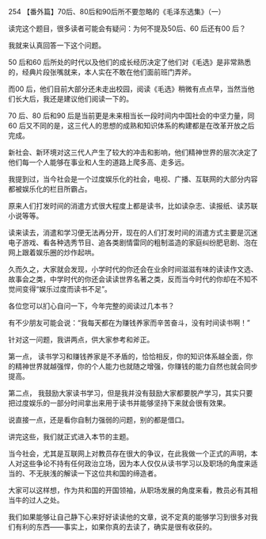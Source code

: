 254 【番外篇】70后、80后和90后所不要忽略的《毛泽东选集》（一）



读完这个题目，很多读者可能会有疑问：为何不提及50后、60 后还有00 后？

我就来认真回答一下这个问题。

50 后和60 后所处的时代以及他们的成长经历决定了他们对《毛选》是非常熟悉的，经典片段张嘴就来，本人实在不敢在他们面前班门弄斧。

而00 后，他们目前大部分还未走出校园，阅读《毛选》稍微有点点早，当然当他们长大后，我还是建议他们阅读一下的。

70 后、80 后和90 后是当前更是未来相当长一段时间内中国社会的中坚力量，同60 后又不同的是，这三代人的思想的成熟和知识体系的构建都是在改革开放之后完成。

新社会、新环境对这三代人产生了较大的冲击和影响，他们精神世界的层次决定了他们每一个人能够在事业和人生的道路上爬多高、走多远。



我提到过，当今社会是一个过度娱乐化的社会，电视、广播、互联网的大部分内容都被娱乐化的栏目所霸占。

原来人们打发时间的消遣方式很大程度上都是读书，比如读杂志、读报纸、读苏联小说等等。

读来读去，消遣和学习便无法再分开，现在的人们打发时间的消遣方式主要是沉迷电子游戏、看各种选秀节目、追各类剧情雷同的粗制滥造的家庭纠纷肥皂剧、泡在网上跟着娱乐圈的炒作起哄。

久而久之，大家就会发现，小学时代的你还会在业余时间滋滋有味的读读作文选、故事会之类，中学时代的你还会读读世界名著之类，反而当今时代的你却在不知不觉间变得“娱乐过度而读书不足”。

各位您可以扪心自问一下，今年完整的阅读过几本书？

有不少朋友可能会说：“我每天都在为赚钱养家而辛苦奋斗，没有时间读书啊！”

针对这一问题，我讲两点，供大家参考和斧正。



第一点， 读书学习和赚钱养家是不矛盾的，恰恰相反，你的知识体系越全面，你的精神世界就越强悍，你的个人能力也就随之增强，你赚钱的能力自然也就会同步提高。

第二点， 我鼓励大家读书学习，但是我并没有鼓励大家都要脱产学习，其实只要把过度娱乐的一部分时间拿出来用于读书并能够坚持下来就会很有效果。

说直接一点，还是看你自制力强弱的问题，别的都是借口。



讲完这些，我们就正式进入本节的主题。

当今社会，尤其是互联网上对教员存在很大的争议，在此我做一个正式的声明，本人对这些争论不持有任何政治立场，因为本人仅仅从读书学习以及职场的角度来适当的、不无肤浅的解读一下这位共和国的缔造者。

大家可以这样想，作为共和国的开国领袖，从职场发展的角度来看，教员必有其相当牛的过人之处。

我们如果能够让自己静下心来好好读读他的文章，说不定真的能够学习到很多对我们有利的东西——事实上，如果你真的去读了，确实是很有收获的。

